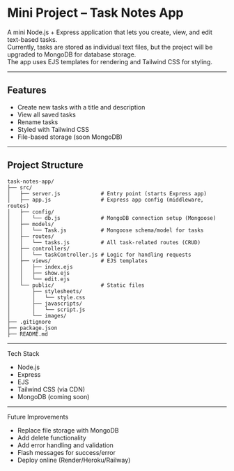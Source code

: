 # Mini Project – Task Notes App

A mini Node.js + Express application that lets you create, view, and edit text-based tasks.  
Currently, tasks are stored as individual text files, but the project will be upgraded to MongoDB for database storage.  
The app uses EJS templates for rendering and Tailwind CSS for styling.

---

## Features
- Create new tasks with a title and description  
- View all saved tasks  
- Rename tasks  
- Styled with Tailwind CSS  
- File-based storage (soon MongoDB)

---

## Project Structure
```
task-notes-app/
├── src/
│   ├── server.js             # Entry point (starts Express app)
│   ├── app.js                # Express app config (middleware, routes)
│   ├── config/
│   │   └── db.js             # MongoDB connection setup (Mongoose)
│   ├── models/
│   │   └── Task.js           # Mongoose schema/model for tasks
│   ├── routes/
│   │   └── tasks.js          # All task-related routes (CRUD)
│   ├── controllers/
│   │   └── taskController.js # Logic for handling requests
│   ├── views/                # EJS templates
│   │   ├── index.ejs
│   │   ├── show.ejs
│   │   └── edit.ejs
│   └── public/               # Static files
│       ├── stylesheets/
│       │   └── style.css
│       ├── javascripts/
│       │   └── script.js
│       └── images/
├── .gitignore
├── package.json
├── README.md
```

---

Tech Stack
- Node.js
- Express
- EJS
- Tailwind CSS (via CDN)
- MongoDB (coming soon)

---

Future Improvements
- Replace file storage with MongoDB
- Add delete functionality
- Add error handling and validation
- Flash messages for success/error
- Deploy online (Render/Heroku/Railway)
